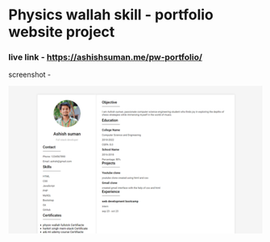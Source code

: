 # Physics wallah skill - portfolio website project

### live link - https://ashishsuman.me/pw-portfolio/

screenshot -

![project img](https://github.com/Ashish-suman-sharma/pw-portfolio/blob/main/Screenshot%202024-02-10%20143436.png)
